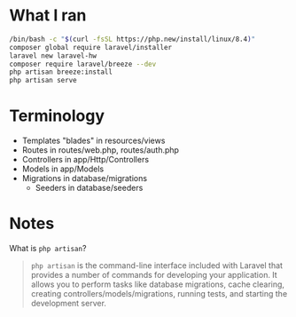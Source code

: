 # What I ran

```bash
/bin/bash -c "$(curl -fsSL https://php.new/install/linux/8.4)"
composer global require laravel/installer
laravel new laravel-hw
composer require laravel/breeze --dev
php artisan breeze:install
php artisan serve
```

# Terminology

* Templates "blades" in resources/views
* Routes in routes/web.php, routes/auth.php
* Controllers in app/Http/Controllers
* Models in app/Models
* Migrations in database/migrations
	* Seeders in database/seeders

# Notes

What is `php artisan`?

> `php artisan` is the command-line interface included with Laravel that 
provides a number of commands for developing your application. 
It allows you to perform tasks like database migrations, cache clearing, 
creating controllers/models/migrations, running tests, and starting the 
development server.
